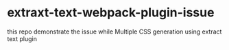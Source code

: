 # extraxt-text-webpack-plugin-issue
this repo demonstrate the issue while Multiple CSS generation using extract text plugin 
